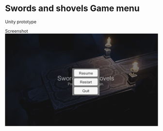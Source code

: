 # Swords and shovels Game menu

Unity prototype

Screenshot
<img src='Screenshot.PNG' align="right" width=960>

